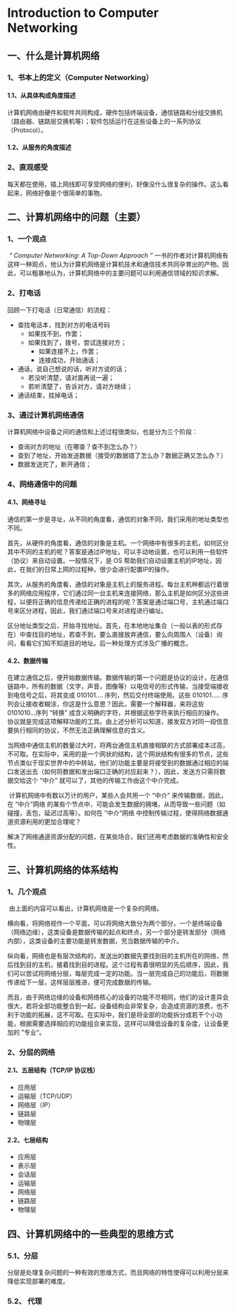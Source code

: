 #  Introduction to Computer Networking



## 一、什么是计算机网络

### 1、书本上的定义（Computer Networking）

#### 1.1、从具体构成角度描述

​	计算机网络由硬件和软件共同构成，硬件包括终端设备，通信链路和分组交换机（路由器、链路层交换机等）；软件包括运行在这些设备上的一系列协议（Protocol）。

#### 1.2、从服务的角度描述



### 2、直观感受

​	每天都在使用，插上网线即可享受网络的便利，好像没什么很复杂的操作。这么看起来，网络好像是个很简单的事物。



## 二、计算机网络中的问题（主要）

### 1、一个观点

​	*“ Computer Networking: A Top-Down Approach ”*  一书的作者对计算机网络有这样一种观点，他认为计算机网络是计算机技术和通信技术共同孕育出的产物。因此，可以粗暴地认为，计算机网络中的主要问题可以利用通信领域的知识求解。

### 2、打电话

回顾一下打电话（日常通信）的流程：

- 查找电话本，找到对方的电话号码
    - 如果找不到，作罢；
    - 如果找到了，拨号，尝试连接对方；
        - 如果连接不上，作罢；
        - 连接成功，开始通话；
- 通话，说自己想说的话，听对方说的话；
    - 若没听清楚，请对面再说一遍；
    - 若听清楚了，告诉对方，请对方继续；
- 通话结束，挂掉电话；

### 3、通过计算机网络通信

计算机网络中设备之间的通信和上述过程很类似，也是分为三个阶段：

- 查询对方的地址（在哪查？查不到怎么办？）
- 查到了地址，开始发送数据（接受的数据错了怎么办？数据正确又怎么办？）
- 数据发送完了，断开通信；

### 4、网络通信中的问题

#### 4.1、网络寻址

​	通信的第一步是寻址，从不同的角度看，通信的对象不同，我们采用的地址类型也不同。

​	首先，从硬件的角度看，通信的对象是主机。一个网络中有很多的主机，如何区分其中不同的主机的呢？答案是通过IP地址，可以手动地设置，也可以利用一些软件（协议）来自动设置。一般情况下，是 OS 帮助我们自动设置主机的IP地址，因此，在我们的日常上网的过程种，很少会进行配置IP的操作。

​	其次，从服务的角度看，通信的对象是主机上的服务进程。每台主机种都运行着很多的网络应用程序，它们通过同一台主机来连接网络，那么主机是如何区分这些进程，以便将正确的信息传递给正确的进程的呢？答案是通过端口号，主机通过端口号来区分进程，因此，我们通过端口号来对进程进行编址。

​	区分地址类型之后，开始寻找地址。首先，在本地地址集合（一般以表的形式存在）中查找目的地址，若查不到，要么直接放弃通信，要么向周围人（设备）询问，看看它们知不知道目的地址。后一种处理方式涉及广播的概念。

#### 4.2、数据传输

​	在建立通信之后，便开始数据传输。数据传输的第一个问题是协议的设计，在通信链路中，所有的数据（文字，声音，图像等）以电信号的形式传输，当接受端接收到电信号之后，将其变成 010101.... 序列，然后交付终端使用。这些 010101..... 序列会让接收者糊涂，你这是什么意思？因此，需要一个解释器，来将这些 0101010...序列 “转换” 成含义明确的字符，并根据这些字符来执行相应的操作。协议就是完成这项解释功能的工具。由上述分析可以知道，接发双方对同一段信息要执行相同的协议，不然无法正确理解信息的含义。

​	当网络中通信主机的数量过大时，将两台通信主机直接相联的方式部署成本过高，不可取。在实际中，采用的是一个网状的结构，这个网状结构有很多的节点，这些节点类似于现实世界中的中转站，他们的功能主要是将接受到的数据通过相应的端口发送出去（如何将数据和发出端口正确的对应起来？），因此，发送方只需将数据交给这个 “中介” 就可以了，其他的传输工作由这个中介完成。

​	计算机网络中有数以万计的用户，某些人会共用一个 “中介” 来传输数据，因此，在 “中介”网络 的某些个节点中，可能会发生数据的拥堵，从而导致一些问题（如碰撞，丢包，延迟过高等）。如何在 ”中介“网络 中控制传输过程，使得网络数据通道资源利用的更加合理呢？

​	解决了网络通道资源分配的问题，在某些场合，我们还用考虑数据的准确性和安全性。



## 三、计算机网络的体系结构

### 1、几个观点

​	由上面的内容可以看出，计算机网络是一个复杂的网络。

​	横向看，将网络视作一个平面，可以将网络大致分为两个部分，一个是终端设备（网络边缘），这类设备是数据传输的起点和终点，另一个部分是转发部分（网络内部），这类设备的主要功能是转发数据，充当数据传输的中介。

​	纵向看，网络也是有层次结构的，发送出的数据先要找到目的主机所在的网络，然后找到目的主机，接着找到目的进程。这个过程有着很明显的先后顺序，因此，我们可以尝试将网络分层，每层完成一定的功能。当一层完成自己的功能后，将数据传递给下一层，这样层层推进，便可完成数据的传输。

​	而且，由于网络边缘的设备和网络核心的设备的功能不尽相同，他们的设计差异会很大，若将全部功能整合到一起，设备结构会非常复杂，会造成资源的浪费，也不利于功能的拓展，这不可取。在实际中，我们是将全部的功能拆分成若干个小功能，根据需要选择相应的功能组合来实现，这样可以降低设备的复杂度，让设备更加的 ”专业“。

### 2、分层的网络

#### 2.1、五层结构（TCP/IP 协议栈）

- 应用层
- 运输层（TCP/UDP）
- 网络层（IP）
- 链路层
- 物理层

#### 2.2、七层结构

- 应用层
- 表示层
- 会话层
- 运输层
- 网络层
- 链路层
- 物理层



## 四、计算机网络中的一些典型的思维方式

### 5.1、分层

​	分层是处理复杂问题的一种有效的思维方式，而且网络的特性使得可以利用分层来降低实现部署的难度。

### 5.2、 代理


